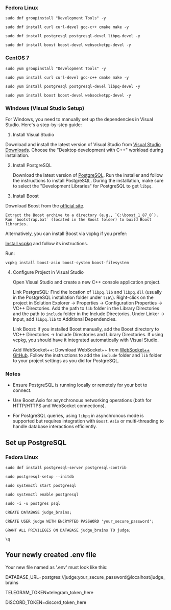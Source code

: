 ### Fedora Linux

`sudo dnf groupinstall "Development Tools" -y`

`sudo dnf install curl curl-devel gcc-c++ cmake make -y`

`sudo dnf install postgresql postgresql-devel libpq-devel -y`

`sudo dnf install boost boost-devel websocketpp-devel -y`

### CentOS 7

`sudo yum groupinstall "Development Tools" -y`

`sudo yum install curl curl-devel gcc-c++ cmake make -y`

`sudo yum install postgresql postgresql-devel libpq-devel -y`

`sudo yum install boost boost-devel websocketpp-devel -y`

### Windows (Visual Studio Setup)

For Windows, you need to manually set up the dependencies in Visual Studio. Here's a step-by-step guide:
1. Install Visual Studio

Download and install the latest version of Visual Studio from [Visual Studio Downloads](https://visualstudio.microsoft.com/downloads/). 
Choose the "Desktop development with C++" workload during installation.

2. Install PostgreSQL

    Download the latest version of [PostgreSQL](https://www.postgresql.org/download/windows/).
    Run the installer and follow the instructions to install PostgreSQL.
    During the installation, make sure to select the "Development Libraries" for PostgreSQL to get `libpq`.

3. Install Boost

Download Boost from the [official site](https://www.boost.org/users/download/).

    Extract the Boost archive to a directory (e.g., `C:\boost_1_87_0`).
    Run `bootstrap.bat` (located in the Boost folder) to build Boost libraries.

Alternatively, you can install Boost via vcpkg if you prefer:

[Install vcpkg](https://github.com/microsoft/vcpkg/) and follow its instructions.

Run:

`vcpkg install boost-asio boost-system boost-filesystem`

4. Configure Project in Visual Studio

    Open Visual Studio and create a new C++ console application project.

    Link PostgreSQL:
        Find the location of `libpq.lib` and `libpq.dll` (usually in the PostgreSQL installation folder under `lib\`).
        Right-click on the project in Solution Explorer → Properties → Configuration Properties → VC++ Directories.
        Add the path to `lib` folder in the Library Directories and the path to `include` folder in the Include Directories.
        Under Linker → Input, add `libpq.lib` to Additional Dependencies.

    Link Boost:
        If you installed Boost manually, add the Boost directory to VC++ Directories → Include Directories and Library Directories.
        If using vcpkg, you should have it integrated automatically with Visual Studio.

    Add WebSocket++:
        Download WebSocket++ from [WebSocket++ GitHub](https://github.com/zaphoyd/websocketpp).
        Follow the instructions to add the `include` folder and `lib` folder to your project settings as you did for PostgreSQL.

### Notes

- Ensure PostgreSQL is running locally or remotely for your bot to connect.

- Use Boost.Asio for asynchronous networking operations (both for HTTP/HTTPS and WebSocket connections).

- For PostgreSQL queries, using `libpq` in asynchronous mode is supported but requires integration with `Boost.Asio` or multi-threading to handle database interactions efficiently.


## Set up PostgreSQL

### Fedora Linux

`sudo dnf install postgresql-server postgresql-contrib`

`sudo postgresql-setup --initdb`

`sudo systemctl start postgresql`

`sudo systemctl enable postgresql`

`sudo -i -u postgres psql`

`CREATE DATABASE judge_brains;`

`CREATE USER judge WITH ENCRYPTED PASSWORD 'your_secure_password';`

`GRANT ALL PRIVILEGES ON DATABASE judge_brains TO judge;`

`\q`

## Your newly created .env file

Your new file named as '.env' must look like this: 

DATABASE_URL=postgres://judge:your_secure_password@localhost/judge_brains 

TELEGRAM_TOKEN=telegram_token_here 

DISCORD_TOKEN=discord_token_here
